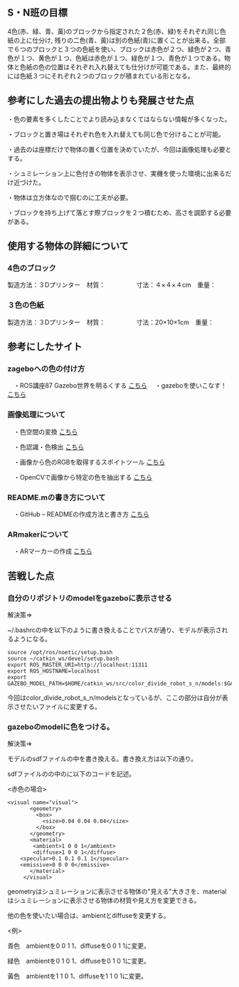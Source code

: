 ## S・N班の目標

4色(赤、緑、青、黃)のブロックから指定された２色(赤、緑)をそれぞれ同じ色紙の上に仕分け, 残りの二色(青、黃)は別の色紙(青)に置くことが出来る。全部で６つのブロックと３つの色紙を使い、ブロックは赤色が２つ、緑色が２つ、青色が１つ、黄色が１つ、色紙は赤色が１つ、緑色が１つ、青色が１つである。物体と色紙の色の位置はそれぞれ入れ替えても仕分けが可能である。また、最終的には色紙３つにそれぞれ２つのブロックが積まれている形となる。

## 参考にした過去の提出物よりも発展させた点

・色の要素を多くしたことでより読み込まなくてはならない情報が多くなった。

・ブロックと置き場はそれぞれ色を入れ替えても同じ色で分けることが可能。

・過去のは座標だけで物体の置く位置を決めていたが、今回は画像処理も必要とする。

・シュミレーション上に色付きの物体を表示させ、実機を使った環境に出来るだけ近づけた。

・物体は立方体なので掴むのに工夫が必要。

・ブロックを持ち上げて落とす際ブロックを２つ積むため、高さを調節する必要がある。

## 使用する物体の詳細について


### 4色のブロック

製造方法：３Dプリンター　材質：　　　　　寸法：４×４×４cm　重量：


### ３色の色紙

製造方法：３Dプリンター　材質：　　　　　寸法：20×10×1cm　重量：



## 参考にしたサイト


### zageboへの色の付け方

　・ROS講座87 Gazebo世界を明るくする [こちら](https://qiita.com/srs/items/49e71932c1ef469b3049)
　・gazeboを使いこなす！ [こちら](https://qiita.com/Karin-Sugi/items/4918168649a8fb9b35d3)

 
### 画像処理について
    
　・色空間の変換 [こちら](http://labs.eecs.tottori-u.ac.jp/sd/Member/oyamada/OpenCV/html/py_tutorials/py_imgproc/py_colorspaces/py_colorspaces.html)
 
　・色認識・色検出 [こちら](https://data-analysis-stats.jp/%E6%A9%9F%E6%A2%B0%E5%AD%A6%E7%BF%92/opencv-python%E3%81%A7%E3%81%AE%E8%89%B2%E8%AA%8D%E8%AD%98%E3%83%BB%E8%89%B2%E6%A4%9C%E5%87%BA/)

　・画像から色のRGBを取得するスポイトツール [こちら](https://www.peko-step.com/tool/getcolor.html)

　・OpenCVで画像から特定の色を抽出する [こちら](https://www.learning-nao.com/?p=1804)
 
### README.mの書き方について

　・GitHub – READMEの作成方法と書き方 [こちら](https://howpon.com/8334)

### ARmakerについて

　・ARマーカーの作成 [こちら](http://joe.ash.jp/program/ros/marker/index.htm)

 
## 苦戦した点


### 自分のリポジトリのmodelをgazeboに表示させる　　　

 解決策⇒

 ~/.bashrcの中を以下のように書き換えることでパスが通り、モデルが表示されるようになる。

 ```
source /opt/ros/noetic/setup.bash
source ~/catkin_ws/devel/setup.bash
export ROS_MASTER_URI=http://localhost:11311
export ROS_HOSTNAME=localhost
export GAZEBO_MODEL_PATH=$HOME/catkin_ws/src/color_divide_robot_s_n/models:$GAZEBO_MODEL_PATH
```
今回はcolor_divide_robot_s_n/modelsとなっているが、ここの部分は自分が表示させたいファイルに変更する。


### gazeboのmodelに色をつける。　　　

 解決策⇒

 モデルのsdfファイルの中を書き換える。書き換え方は以下の通り。
 
 sdfファイルの<visual>の中の<material>に以下のコードを記述。

 <赤色の場合>

 ```
<visual name="visual">
        <geometry>
          <box>
            <size>0.04 0.04 0.04</size>
          </box>
        </geometry>
        <material>
         <ambient>1 0 0 1</ambient>
         <diffuse>1 0 0 1</diffuse>
	 <specular>0.1 0.1 0.1 1</specular>
	 <emissive>0 0 0 0</emissive>
        </material>
      </visual>
```
 geometryはシュミレーションに表示させる物体の"見える"大きさを、materialはシュミレーションに表示させる物体の材質や見え方を変更できる。

 他の色を使いたい場合は、ambientとdiffuseを変更する。

 <例>

青色　ambientを0 0 1 1、diffuseを0 0 1 1に変更。

緑色　ambientを0 1 0 1、diffuseを0 1 0 1に変更。

黃色　ambientを1 1 0 1、diffuseを1 1 0 1に変更。







 
 
